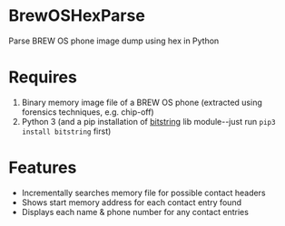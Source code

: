 # BrewOSHexParse
Parse BREW OS phone image dump using hex in Python
# Requires
1. Binary memory image file of a BREW OS phone (extracted using forensics techniques, e.g. chip-off)
2. Python 3 (and a pip installation of [bitstring](https://pypi.org/project/bitstring/) lib module--just run `pip3 install bitstring` first)
# Features
* Incrementally searches memory file for possible contact headers
* Shows start memory address for each contact entry found
* Displays each name & phone number for any contact entries 
